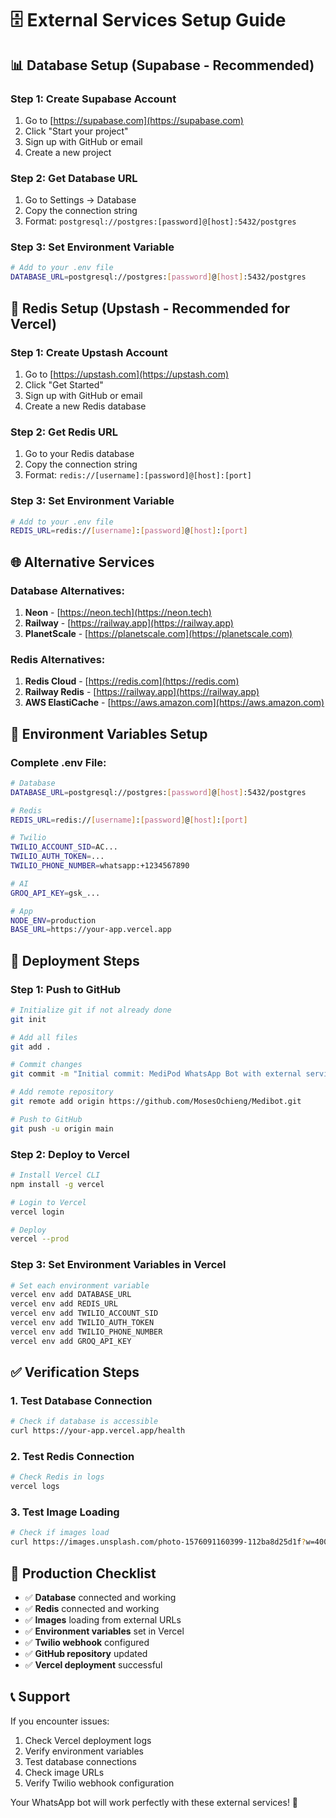 # 🗄️ External Services Setup Guide

## 📊 **Database Setup (Supabase - Recommended)**

### **Step 1: Create Supabase Account**
1. Go to [https://supabase.com](https://supabase.com)
2. Click "Start your project"
3. Sign up with GitHub or email
4. Create a new project

### **Step 2: Get Database URL**
1. Go to Settings → Database
2. Copy the connection string
3. Format: `postgresql://postgres:[password]@[host]:5432/postgres`

### **Step 3: Set Environment Variable**
```bash
# Add to your .env file
DATABASE_URL=postgresql://postgres:[password]@[host]:5432/postgres
```

## 🔴 **Redis Setup (Upstash - Recommended for Vercel)**

### **Step 1: Create Upstash Account**
1. Go to [https://upstash.com](https://upstash.com)
2. Click "Get Started"
3. Sign up with GitHub or email
4. Create a new Redis database

### **Step 2: Get Redis URL**
1. Go to your Redis database
2. Copy the connection string
3. Format: `redis://[username]:[password]@[host]:[port]`

### **Step 3: Set Environment Variable**
```bash
# Add to your .env file
REDIS_URL=redis://[username]:[password]@[host]:[port]
```

## 🌐 **Alternative Services**

### **Database Alternatives:**
1. **Neon** - [https://neon.tech](https://neon.tech)
2. **Railway** - [https://railway.app](https://railway.app)
3. **PlanetScale** - [https://planetscale.com](https://planetscale.com)

### **Redis Alternatives:**
1. **Redis Cloud** - [https://redis.com](https://redis.com)
2. **Railway Redis** - [https://railway.app](https://railway.app)
3. **AWS ElastiCache** - [https://aws.amazon.com](https://aws.amazon.com)

## 🔧 **Environment Variables Setup**

### **Complete .env File:**
```bash
# Database
DATABASE_URL=postgresql://postgres:[password]@[host]:5432/postgres

# Redis
REDIS_URL=redis://[username]:[password]@[host]:[port]

# Twilio
TWILIO_ACCOUNT_SID=AC...
TWILIO_AUTH_TOKEN=...
TWILIO_PHONE_NUMBER=whatsapp:+1234567890

# AI
GROQ_API_KEY=gsk_...

# App
NODE_ENV=production
BASE_URL=https://your-app.vercel.app
```

## 🚀 **Deployment Steps**

### **Step 1: Push to GitHub**
```bash
# Initialize git if not already done
git init

# Add all files
git add .

# Commit changes
git commit -m "Initial commit: MediPod WhatsApp Bot with external services"

# Add remote repository
git remote add origin https://github.com/MosesOchieng/Medibot.git

# Push to GitHub
git push -u origin main
```

### **Step 2: Deploy to Vercel**
```bash
# Install Vercel CLI
npm install -g vercel

# Login to Vercel
vercel login

# Deploy
vercel --prod
```

### **Step 3: Set Environment Variables in Vercel**
```bash
# Set each environment variable
vercel env add DATABASE_URL
vercel env add REDIS_URL
vercel env add TWILIO_ACCOUNT_SID
vercel env add TWILIO_AUTH_TOKEN
vercel env add TWILIO_PHONE_NUMBER
vercel env add GROQ_API_KEY
```

## ✅ **Verification Steps**

### **1. Test Database Connection**
```bash
# Check if database is accessible
curl https://your-app.vercel.app/health
```

### **2. Test Redis Connection**
```bash
# Check Redis in logs
vercel logs
```

### **3. Test Image Loading**
```bash
# Check if images load
curl https://images.unsplash.com/photo-1576091160399-112ba8d25d1f?w=400&h=300&fit=crop
```

## 🎯 **Production Checklist**

- ✅ **Database** connected and working
- ✅ **Redis** connected and working
- ✅ **Images** loading from external URLs
- ✅ **Environment variables** set in Vercel
- ✅ **Twilio webhook** configured
- ✅ **GitHub repository** updated
- ✅ **Vercel deployment** successful

## 📞 **Support**

If you encounter issues:
1. Check Vercel deployment logs
2. Verify environment variables
3. Test database connections
4. Check image URLs
5. Verify Twilio webhook configuration

Your WhatsApp bot will work perfectly with these external services! 🎉 